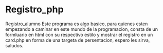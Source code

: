 # Registro_php
Registro_alumno
Este programa es algo basico, para quienes esten empezando a caminar en este mundo de la programacion,
consta de un formluario en html con su respectivo estilo y mostrar el registro en un card.php en forma de una targeta de persentacion, espero les sirva, saludos.
